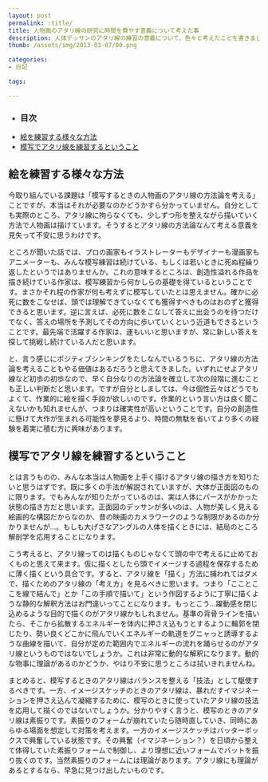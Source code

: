 ```yaml
---
layout: post
permalink: :title/
title: 人物画のアタリ線の研究に時間を費やす意義について考えた事
description: 人体デッサンのアタリ線の練習の意義について、色々と考えたことを書きました。
thumb: /assets/img/2013-03-07/00.png

categories:
- 日記

tags:

---
```


- ### 目次
- [絵を練習する様々な方法](#絵を練習する様々な方法)
- [模写でアタリ線を練習するということ](#模写でアタリ線を練習するということ)

## 絵を練習する様々な方法

今取り組んでいる課題は「模写するときの人物画のアタリ線の方法論を考える」ことですが、本当はそれが必要なのかどうかすら分かっていません。自分としても実際のところ、アタリ線に拘らなくても、少しずつ形を整えながら描いていく方法で人物画は描けています。そうするとアタリ線の方法論なんて考える意義を見失って不安に思うわけです。

ところが聞いた話では、プロの画家もイラストレーターもデザイナーも漫画家もアニメーターも、みんな模写練習は続けている、もしくは若いときに死ぬ程繰り返したというではありませんか。これの意味するところは、創造性溢れる作品を描き続けている作家は、模写練習から何かしらの基礎を得ているということです。まさかそれ程の作家が何も考えずに模写していたとは思えません。確かに必死に数をこなせば、頭では理解できていなくても獲得すべきものはおのずと獲得できると思います。逆に言えば、必死に数をこなして答えに出会うのを待つだけでなく、答えの場所を予測してその方向に歩いていくという近道もできるということです。最先端で活躍する作家は、運もいいと思いますが、常に新しい答えを探して挑戦し続けている人だと思います。

と、言う感じにポジティブシンキングをたしなんでいるうちに、アタリ線の方法論を考えることもやる価値はあるだろうと思えてきました。いずれにせよアタリ線など初歩の初歩なので、早く自分なりの方法論を確立して次の段階に進むことも正しい判断だと思います。ですが自分としましては、今は個性云々はどうでもよくて、作業的に絵を描く手段が欲しいのです。作業的という言い方は良く聞こえないかも知れませんが、つまりは確実性が高いということです。自分の創造性に懸けて大作が生まれる可能性を夢見るより、時間の無駄を省いてより多くの経験を着実に積む方に興味があります。

## 模写でアタリ線を練習するということ

とは言うものの、みんな本当は人物画を上手く描けるアタリ線の描き方を知りたいと思うはずです。既に多くの手法が解説されていますが、大体が正面図のものに限ります。でもみんなが知りたがっているのは、実は人体にパースがかかった状態の描き方だと思います。正面図のデッサンが多いのは、人物が美しく見える絵画的な構図だからなのか、昔の映画のカメラワークのような制限があるのか分かりませんが...。もしも大げさなアングルの人体を描くときには、結局のところ解剖学を応用することになります。

こう考えると、アタリ線ってのは描くものじゃなくて頭の中で考えるに止めておくものと思えて来ます。仮に描くとしたら頭でイメージする過程を保存するために薄く描くという具合です。すると、アタリ線を「描く」方法に捕われてはダメで、描くためのアタリ線の「考え方」を見るべきに思います。つまり「こことここを線で結んで」とか「この手順で描いて」という作図するように丁寧に描くような静的な解釈方法はお門違いってことになります。もっとこう…躍動感を閉じ込めるような目的で描くのがアタリ線かもしれません。基準の背骨ラインを描いたら、そこから拡散するエネルギーを体内に押さえ込もうとするように輪郭を閉じたり、勢い良くどこかに飛んでいくエネルギーの軌道をグニャっと誘導するような曲線を描いて、自分が定めた範囲内でエネルギーの流れを踊らせるのがアタリ線というものではないでしょうか。これは非常に動的な解釈になります。動的な物事に理論があるのかどうか、やはり不安に思うところは拭いきれませんね。

まとめると、模写するときのアタリ線はバランスを整える「技法」として駆使するべきです。一方、イメージスケッチのときのアタリ線は、暴れだすイマジネーションを押さえ込んで凝縮するために、模写のときに使っていたアタリ線の技法を応用して描くのではないでしょうか。分かりやすく言うと、模写のときのアタリ線は素振りです。素振りのフォームが崩れていたら随時直していき、同時にあらゆる場面を想定して対策を考えます。一方のイメージスケッチはバッターボックスで興奮している状態です。その興奮（イマジネーション？）を日頃から整えて体得していた素振りフォームで制御し、より理想に近いフォームでバットを振り抜くのです。当然素振りのフォームには理論があります。アタリ線にも理論があるとするなら、早急に見つけ出したいものです。
